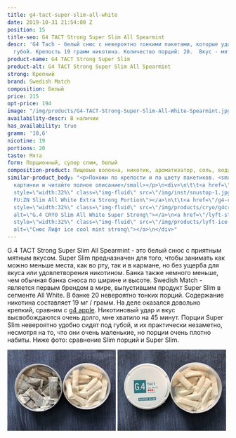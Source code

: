 ```yaml
---
title: g4-tact-super-slim-all-white
date: 2019-10-31 21:54:00 Z
position: 15
title-seo: G4 TACT Strong Super Slim All Spearmint
descr: 'G4 Tach - белый снюс с невероятно тонкими пакетами, которые удобно сидят под
  губой. Крепость 19 грамм никотина. Количество порций: 20.  Вкус - мята.'
product-name: G4 TACT Strong Super Slim
product-alt: G4 TACT Strong Super Slim All Spearmint
strong: Крепкий
brand: Swedish Match
composition: Белый
price: 215
opt-price: 194
image: "/img/products/G4-TACT-Strong-Super-Slim-All-White-Spearmint.jpg"
availability-descr: В наличии
has_availability: true
gramm: '10,6'
nicotine: 19
portions: 20
taste: Мята
form: Порционный, супер слим, белый
composition-product: Пищевые волокна, никотин, ароматизатор, соль, вода
similar-product_body: "<p>Похожи по крепости и по цвету пакетиков. <small>Жмите на
  картинки и читайте полное описание</small></p>\n<div>\n\t\t<a href=\"/general-g4-slim-apple-white\"><img
  style=\"width:32%\" class=\"img-fluid\" src=\"/img/inst/snustop-1.jpg\" alt=\"G.4
  FU:ZN Slim All White Extra Strong Portion\"></a>\n\t\t<a href=\"/g4-cryo-slim-all-white-super-strong\"><img
  style=\"width:32%\" class=\"img-fluid\" src=\"/img/products/cryo/g4cryo-snus.jpg\"
  alt=\"G.4 CRYO Slim All White Super Strong\"></a>\n<a href=\"/lyft-strong-ice-cool-mint-slim-all-white\"><img
  style=\"width:32%\" class=\"img-fluid\" src=\"/img/products/lyft-ice-cool-mint/lyft-ice-cool-mint.JPG\"
  alt=\"Снюс Лифт ice cool mint strong\"></a>\n</div>"
---
```


G.4 TACT Strong Super Slim All Spearmint - это белый снюс с приятным мятным вкуcом. 
Super Slim предназначен для того, чтобы занимать как можно меньше места, как во рту, так и в кармане, но без ущерба для вкуса или удовлетворения никотином. Банка также немного меньше, чем обычная банка снюса по ширине и высоте.
Swedish Match - является первым брендом в мире, выпустившим продукт Super Slim в сегменте All White.
В банке 20 невероятно тонких порций. Содержание никотина составляет 19 мг / грамм. На деле оказался довольно крепкий, сравним с [g4 apple](/general-g4-slim-apple-white). Никотиновый удар и вкус высвобождаются очень долго, мне хватило на 45 минут.
Порции Super Slim невероятно удобно сидят под губой, и их практически незаметно, несмотря на то, что они очень маленькие, но порции очень плотно набиты. Ниже фото: сравнение Slim порций и Super Slim.
<div class="mb-2">
<img class="img-fluid" style="width:49%" src="/img/products/tact/tact-slim-vs-superslim.jpg" alt="super slim portions vs slim portions">
<img class="img-fluid" style="width:49%" src="/img/products/tact/G4TACTOpen.jpg" alt="g4 Tact strong snus open">
</div>